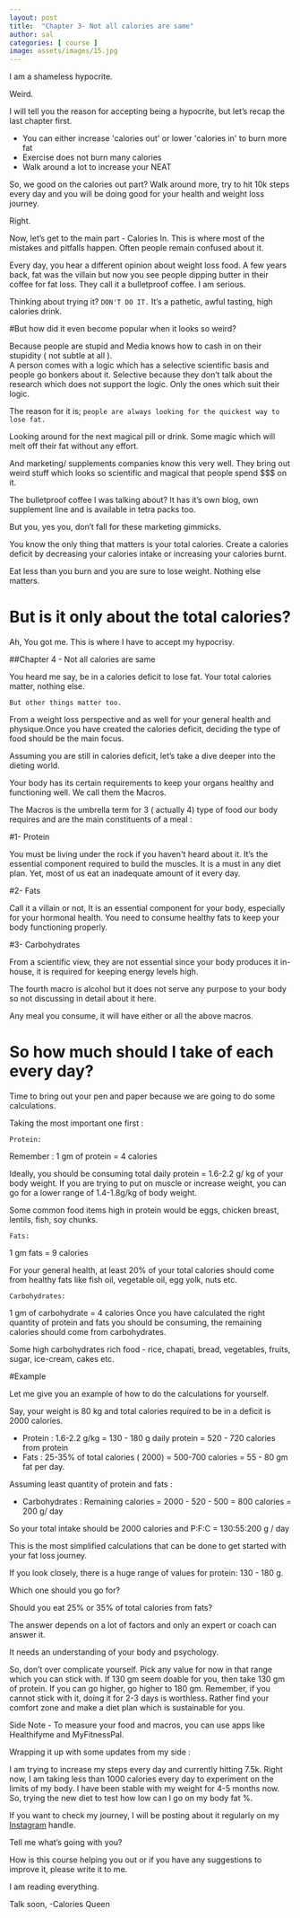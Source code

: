 ```yaml
---
layout: post
title:  "Chapter 3- Not all calories are same"
author: sal
categories: [ course ]
image: assets/images/15.jpg
---
```

I am a shameless hypocrite.

 
Weird.

I will tell you the reason for accepting being a hypocrite, but let’s recap the last chapter first.

+ You can either increase 'calories out' or lower 'calories in' to burn more fat
+ Exercise does not burn many calories
+ Walk around a lot to increase your NEAT

So, we good on the calories out part?
Walk around more, try to hit 10k steps every day and you will be doing good for your health and weight loss journey.


Right.


Now, let’s get to the main part - Calories In.
This is where most of the mistakes and pitfalls happen. Often people remain confused about it.

Every day, you hear a different opinion about weight loss food. A few years back, fat was the villain but now you see people dipping butter in their coffee for fat loss. They call it a bulletproof coffee.
I am serious.

Thinking about trying it?
`DON'T DO IT.` It’s a pathetic, awful tasting, high calories drink.


#But how did it even become popular when it looks so weird?

Because people are stupid and Media knows how to cash in on their stupidity ( not subtle at all ).  
A person comes with a logic which has a selective scientific basis and people go bonkers about it. Selective because they don’t talk about the research which does not support the logic. Only the ones which suit their logic.

 
The reason for it is; `people are always looking for the quickest way to lose fat.`

Looking around for the next magical pill or drink.
Some magic which will melt off their fat without any effort.

And marketing/ supplements companies know this very well. They bring out weird stuff which looks so scientific and magical that people spend $$$ on it.

The bulletproof coffee I was talking about? It has it’s own blog, own supplement line and is available in tetra packs too.

But you, yes you, don’t fall for these marketing gimmicks.

You know the only thing that matters is your total calories. Create a calories deficit by decreasing your calories intake or increasing your calories burnt.

Eat less than you burn and you are sure to lose weight. Nothing else matters.


# But is it only about the total calories?
 

Ah, You got me. This is where I have to accept my hypocrisy.

##Chapter 4  - Not all calories are same


You heard me say, be in a calories deficit to lose fat. Your total calories matter, nothing else.
 

`But other things matter too.`

From a weight loss perspective and as well for your general health and physique.Once you have created the calories deficit, deciding the type of food should be the main focus.

Assuming you are still in calories deficit, let’s take a dive deeper into the dieting world.

Your body has its certain requirements to keep your organs healthy and functioning well. We call them the Macros.

The Macros is the umbrella term for 3 ( actually 4)  type of food our body requires and are the main constituents of a meal :

#1- Protein 

You must be living under the rock if you haven't heard about it. It’s the essential component required to build the muscles. It is a must in any diet plan. Yet, most of us eat an inadequate amount of it every day.
 

#2- Fats 

Call it a villain or not, It is an essential component for your body, especially for your hormonal health. You need to consume healthy fats to keep your body functioning properly.
 

#3- Carbohydrates

From a scientific view, they are not essential since your body produces it in-house, it is required for keeping energy levels high.



The fourth macro is alcohol but it does not serve any purpose to your body so not discussing in detail about it here.

Any meal you consume, it will have either or all the above macros.

 

# So how much should I take of each every day?


Time to bring out your pen and paper because we are going to do some calculations.

Taking the most important one first :

`Protein:`

Remember  : 1 gm of protein = 4 calories

Ideally, you should be consuming total daily protein = 1.6-2.2 g/ kg of your body weight. If you are trying to put on muscle or increase weight, you can go for a lower range of 1.4-1.8g/kg of body weight.

Some common food items high in protein would be eggs, chicken breast, lentils, fish, soy chunks.

`Fats:`
 
1 gm fats = 9 calories

For your general health, at least 20% of your total calories should come from healthy fats like fish oil, vegetable oil, egg yolk, nuts etc.

`Carbohydrates:`

1 gm of carbohydrate = 4 calories
Once you have calculated the right quantity of protein and fats you should be consuming, the remaining calories should come from carbohydrates.

Some high carbohydrates rich food - rice, chapati, bread, vegetables, fruits, sugar, ice-cream, cakes etc.

#Example 


Let me give you an example of how to do the calculations for yourself.

Say, your weight is 80 kg and total calories required to be in a deficit is 2000 calories.

+ Protein : 1.6-2.2 g/kg = 130 - 180 g  daily protein = 520 - 720 calories from protein
+ Fats : 25-35% of total calories ( 2000) = 500-700 calories  = 55 - 80 gm fat per day.
 
Assuming least quantity of protein and fats :

+ Carbohydrates :  Remaining calories  = 2000 - 520 - 500 = 800 calories = 200 g/ day
 

So your total intake should be 2000 calories and
P:F:C = 130:55:200 g / day


This is the most simplified calculations that can be done to get started with your fat loss journey.

If you look closely, there is a huge range of values for protein:
130 - 180 g.


Which one should you go for?

Should you eat 25% or 35% of total calories from fats?

 
The answer depends on a lot of factors and only an expert or coach can answer it.

It needs an understanding of your body and psychology.

So, don’t over complicate yourself. Pick any value for now in that range which you can stick with. If 130 gm seem doable for you, then take 130 gm of protein. If you can go higher, go higher to 180 gm.
Remember, if you cannot stick with it, doing it for 2-3 days is worthless. Rather find your comfort zone and make a diet plan which is sustainable for you.

Side Note - To measure your food and macros, you can use apps like Healthifyme and MyFitnessPal.

Wrapping it up with some updates from my side : 
 

I am trying to increase my steps every day and currently hitting 7.5k.
Right now, I am taking less than 1000 calories every day to experiment on the limits of my body. I have been stable with my weight for 4-5 months now. So, trying the new diet to test how low can I go on my body fat %.

If you want to check my journey, I will be posting about it regularly on my [Instagram][instagram] handle.

 

Tell me what’s going with you?

How is this course helping you out or if you have any suggestions to improve it, please write it to me. 
 

I am reading everything.

 
Talk soon,
  -Calories Queen

[instagram]: https://www.instagram.com/caloriesqueen